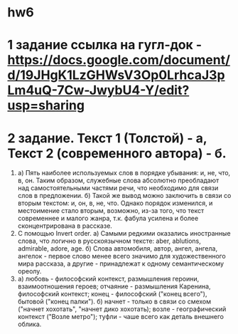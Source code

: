 # hw6
# 1 задание ссылка на гугл-док - https://docs.google.com/document/d/19JHgK1LzGHWsV3Op0LrhcaJ3pLm4uQ-7Cw-JwybU4-Y/edit?usp=sharing
# 2 задание. Текст 1 (Толстой) - а, Текст 2 (современного автора) - б. 
1) а) Пять наиболее используемых слов в порядке убывания: и, не, что, в, он. Таким образом, служебные слова абсолютно преобладают над самостоятельными частями речи, что необходимо для связи слов в предложении. 
б) Такой же вывод можно заключить в связи со вторым текстом: и, он, в, не, что. Однако порядок изменился, и местоимение стало вторым, возможно, из-за того, что текст современнее и малого жанра, т.к. фабула усилена и более сконцентрирована в рассказе. 
2) С помощью Invert order. а) Самыми редкими оказались иностранные слова, что логично в русскоязычном тексте: aber, ablutions, admirable, adore, age. б) Слова автомобиля, автор, ангел, ангела, ангелок - первое слово менее всего значимо для художественного мира рассказа, а другие - принадлежат к одному семантическому ореолу.  
3) а) любовь - философский контекст, размышления героини, взаимоотношения героев; отчаяние - размышления Каренина, философский контекст; конец - философский ("конец всего"), бытовой ("конец палки").  б) начнет - только в связи со смехом ("начнет хохотать", "начнет дико хохотать); возле - географический контекст ("Возле метро"); туфли - чаше всего как деталь внешнего облика.

